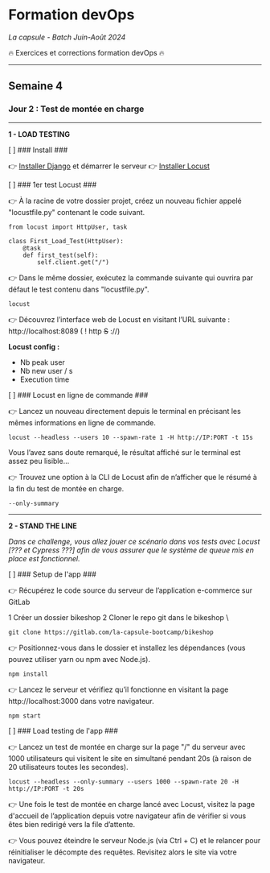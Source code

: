 # Formation devOps
_La capsule - Batch Juin-Août 2024_

:fire: Exercices et corrections formation devOps :fire:

---

## Semaine 4

### Jour 2 : Test de montée en charge ###

---

**1 - LOAD TESTING**

[ ] ### Install ###

👉 [Installer Django](https://ariane.lacapsule.academy/batch/slide/65f2c8bfd81f64001d211e68) et démarrer le serveur
👉 [Installer Locust](https://docs.locust.io/en/stable/installation.html)

[ ] ### 1er test Locust ###

👉 À la racine de votre dossier projet, créez un nouveau fichier appelé "locustfile.py" contenant le code suivant.

```
from locust import HttpUser, task

class First_Load_Test(HttpUser):
    @task
    def first_test(self):
        self.client.get("/")
```

👉 Dans le même dossier, exécutez la commande suivante qui ouvrira par défaut le test contenu dans "locustfile.py".  

```
locust
```

👉 Découvrez l’interface web de Locust en visitant l’URL suivante : http://localhost:8089
( ! http ~~S~~ ://) 

**Locust config :**
- Nb peak user
- Nb new user / s
- Execution time

[ ] ### Locust en ligne de commande ###

👉 Lancez un nouveau directement depuis le terminal en précisant les mêmes informations en ligne de commande.

```
locust --headless --users 10 --spawn-rate 1 -H http://IP:PORT -t 15s
```

Vous l’avez sans doute remarqué, le résultat affiché sur le terminal est assez peu lisible…

👉 Trouvez une option à la CLI de Locust afin de n’afficher que le résumé à la fin du test de montée en charge.

```
--only-summary
```

---

**2 -  STAND THE LINE**

_Dans ce challenge, vous allez jouer ce scénario dans vos tests avec Locust [??? et Cypress ???] afin de vous assurer que le système de queue mis en place est fonctionnel._

[ ] ### Setup de l'app ###

👉 Récupérez le code source du serveur de l’application e-commerce sur GitLab 

1 Créer un dossier bikeshop
2 Cloner le repo git dans le bikeshop \

```
git clone https://gitlab.com/la-capsule-bootcamp/bikeshop
```

👉 Positionnez-vous dans le dossier et installez les dépendances (vous pouvez utiliser yarn ou npm avec Node.js).

```
npm install
```

👉 Lancez le serveur et vérifiez qu’il fonctionne en visitant la page http://localhost:3000 dans votre navigateur.

```
npm start
```

[ ] ### Load testing de l'app ###

👉 Lancez un test de montée en charge sur la page "/" du serveur avec 1000 utilisateurs qui visitent le site en simultané pendant 20s (à raison de 20 utilisateurs toutes les secondes).

```
locust --headless --only-summary --users 1000 --spawn-rate 20 -H http://IP:PORT -t 20s
```

👉 Une fois le test de montée en charge lancé avec Locust, visitez la page d'accueil de l’application depuis votre navigateur afin de vérifier si vous êtes bien redirigé vers la file d’attente.

👉 Vous pouvez éteindre le serveur Node.js (via Ctrl + C) et le relancer pour réinitialiser le décompte des requêtes. Revisitez alors le site via votre navigateur.

